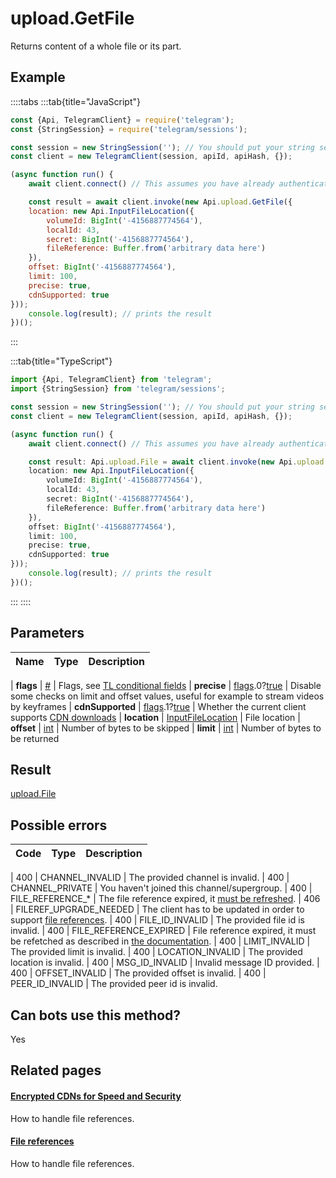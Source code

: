 # upload.GetFile

Returns content of a whole file or its part.



## Example

::::tabs
:::tab{title="JavaScript"}
```js
const {Api, TelegramClient} = require('telegram');
const {StringSession} = require('telegram/sessions');

const session = new StringSession(''); // You should put your string session here
const client = new TelegramClient(session, apiId, apiHash, {});

(async function run() {
    await client.connect() // This assumes you have already authenticated with .start()

    const result = await client.invoke(new Api.upload.GetFile({
    location: new Api.InputFileLocation({
        volumeId: BigInt('-4156887774564'),
        localId: 43,
        secret: BigInt('-4156887774564'),
        fileReference: Buffer.from('arbitrary data here')
    }),
    offset: BigInt('-4156887774564'),
    limit: 100,
    precise: true,
    cdnSupported: true
}));
    console.log(result); // prints the result
})();
```
:::

:::tab{title="TypeScript"}
```ts
import {Api, TelegramClient} from 'telegram';
import {StringSession} from 'telegram/sessions';

const session = new StringSession(''); // You should put your string session here
const client = new TelegramClient(session, apiId, apiHash, {});

(async function run() {
    await client.connect() // This assumes you have already authenticated with .start()

    const result: Api.upload.File = await client.invoke(new Api.upload.GetFile({
    location: new Api.InputFileLocation({
        volumeId: BigInt('-4156887774564'),
        localId: 43,
        secret: BigInt('-4156887774564'),
        fileReference: Buffer.from('arbitrary data here')
    }),
    offset: BigInt('-4156887774564'),
    limit: 100,
    precise: true,
    cdnSupported: true
}));
    console.log(result); // prints the result
})();
```
:::
::::



## Parameters

| Name | Type | Description |
| :--: | ---- | ----------- |

| **flags** | [#](https://core.telegram.org/type/%23) | Flags, see [TL conditional fields](https://core.telegram.org/mtproto/TL-combinators#conditional-fields) 
| **precise** | [flags](https://core.telegram.org/mtproto/TL-combinators#conditional-fields).0?[true](https://core.telegram.org/constructor/true) | Disable some checks on limit and offset values, useful for example to stream videos by keyframes 
| **cdnSupported** | [flags](https://core.telegram.org/mtproto/TL-combinators#conditional-fields).1?[true](https://core.telegram.org/constructor/true) | Whether the current client supports [CDN downloads](https://core.telegram.org/cdn) 
| **location** | [InputFileLocation](https://core.telegram.org/type/InputFileLocation) | File location 
| **offset** | [int](https://core.telegram.org/type/int) | Number of bytes to be skipped 
| **limit** | [int](https://core.telegram.org/type/int) | Number of bytes to be returned 


## Result

[upload.File](https://core.telegram.org/type/upload.File)



## Possible errors

| Code | Type | Description |
| :--: | ---- | ----------- |

| 400 | CHANNEL\_INVALID | The provided channel is invalid. 
| 400 | CHANNEL\_PRIVATE | You haven't joined this channel/supergroup. 
| 400 | FILE\_REFERENCE\_\* | The file reference expired, it [must be refreshed](https://core.telegram.org/api/file_reference). 
| 406 | FILEREF\_UPGRADE\_NEEDED | The client has to be updated in order to support [file references](https://core.telegram.org/api/file_reference). 
| 400 | FILE\_ID\_INVALID | The provided file id is invalid. 
| 400 | FILE\_REFERENCE\_EXPIRED | File reference expired, it must be refetched as described in [the documentation](https://core.telegram.org/api/file_reference). 
| 400 | LIMIT\_INVALID | The provided limit is invalid. 
| 400 | LOCATION\_INVALID | The provided location is invalid. 
| 400 | MSG\_ID\_INVALID | Invalid message ID provided. 
| 400 | OFFSET\_INVALID | The provided offset is invalid. 
| 400 | PEER\_ID\_INVALID | The provided peer id is invalid. 


## Can bots use this method?

Yes

## Related pages

#### [Encrypted CDNs for Speed and Security](https://core.telegram.org/cdn)

How to handle file references.



#### [File references](https://core.telegram.org/api/file\_reference)

How to handle file references.




